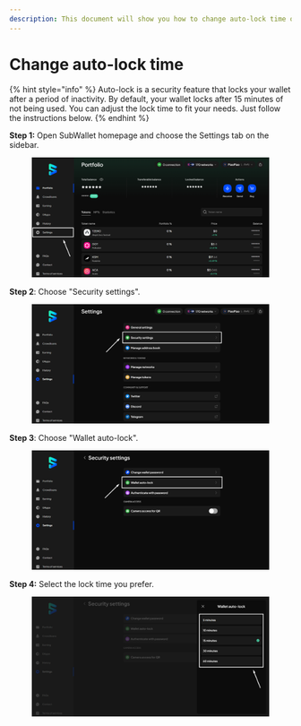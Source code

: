 ```yaml
---
description: This document will show you how to change auto-lock time on SubWallet.
---
```


# Change auto-lock time

{% hint style="info" %}
Auto-lock is a security feature that locks your wallet after a period of inactivity. By default, your wallet locks after 15 minutes of not being used. You can adjust the lock time to fit your needs. Just follow the instructions below.
{% endhint %}

**Step 1:** Open SubWallet homepage and choose the Settings tab on the sidebar.

<figure><img src="../../../.gitbook/assets/image (3) (1).png" alt=""><figcaption></figcaption></figure>

**Step 2**: Choose "Security settings".

<figure><img src="../../../.gitbook/assets/image (4) (1).png" alt=""><figcaption></figcaption></figure>

**Step 3**: Choose "Wallet auto-lock".

<figure><img src="../../../.gitbook/assets/image (5) (1).png" alt=""><figcaption></figcaption></figure>

**Step 4:** Select the lock time you prefer.

<figure><img src="../../../.gitbook/assets/image (6) (1).png" alt=""><figcaption></figcaption></figure>
